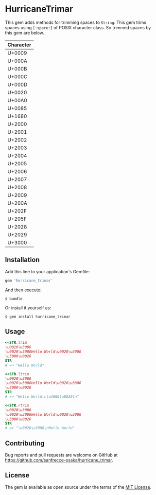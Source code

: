 # HurricaneTrimar

This gem adds methods for trimming spaces to `String`.
This gem trims spaces using `[:space:]` of POSIX character class.
So trimmed spaces by this gem are below.

|Character|
|---|
|U+0009|
|U+000A|
|U+000B|
|U+000C|
|U+000D|
|U+0020|
|U+00A0|
|U+0085|
|U+1680|
|U+2000|
|U+2001|
|U+2002|
|U+2003|
|U+2004|
|U+2005|
|U+2006|
|U+2007|
|U+2008|
|U+2009|
|U+200A|
|U+202F|
|U+205F|
|U+2028|
|U+2029|
|U+3000|
    
## Installation

Add this line to your application's Gemfile:

```ruby
gem 'hurricane_trimar'
```

And then execute:

    $ bundle

Or install it yourself as:

    $ gem install hurricane_trimar

## Usage

```ruby
<<STR.trim
\u0020\u3000
\u0020\u3000Hello World\u0020\u3000
\u3000\u0020
STR
# => "Hello World"

<<STR.ltrim
\u0020\u3000
\u0020\u3000Hello World\u0020\u3000
\u3000\u0020
STR
# => "Hello World\n\u3000\u0020\n"

<<STR.rtrim
\u0020\u3000
\u0020\u3000Hello World\u0020\u3000
\u3000\u0020
STR
# => "\u0020\u3000\nHello World" 
```

## Contributing

Bug reports and pull requests are welcome on GitHub at https://github.com/sanfrecce-osaka/hurricane_trimar.

## License

The gem is available as open source under the terms of the [MIT License](https://opensource.org/licenses/MIT).
